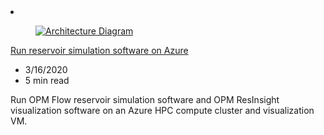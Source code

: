 <!-- Thie file is automatically generated by build/architectures/build_index.py.  Any updates will be lost. -->
<li class="grid-item item-column" data-categories="Compute Windows Virtual Desktop ">
<article class="card">
    <div class="card-header has-margin-bottom-none" aria-hidden="true">
        <figure class="image diagram has-height-175 has-overflow-hidden level">
            <a href="/azure/architecture/example-scenario/infrastructure/reservoir-simulation"><img src="/azure/architecture/browse/thumbs/reservoir-simulation.png" class="diagram" alt="Architecture Diagram" data-linktype="relative-path"></a>
        </figure>
    </div>
    <div class="card-content">
        <a class="card-content-title has-margin-top-none" href="/azure/architecture/example-scenario/infrastructure/reservoir-simulation">
            <p>Run reservoir simulation software on Azure</p>
        </a>
        <ul class="card-content-metadata">
            <li>3/16/2020</li>
            <li>5 min read</li>
        </ul>
        <p class="card-content-description">Run OPM Flow reservoir simulation software and OPM ResInsight visualization software on an Azure HPC compute cluster and visualization VM.</p>
        <div class="bottom-to-top-fade is-hidden-mobile"></div>
    </div>
</article>
</li>
